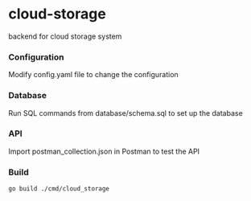 # cloud-storage
backend for cloud storage system

### Configuration
Modify config.yaml file to change the configuration

### Database
Run SQL commands from database/schema.sql to set up the database

### API
Import postman_collection.json in Postman to test the API

### Build
    go build ./cmd/cloud_storage
